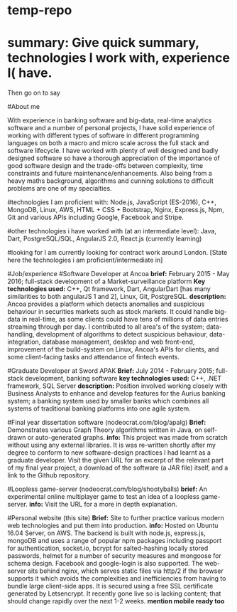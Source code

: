 # temp-repo

# summary: Give quick summary, technologies I work with, experience I( have.
Then go on to say

#About me

With experience in banking software and big-data, real-time analytics software and a number of personal projects, I have solid experience of working with different types of software in different programming languages on both a macro and micro scale across the full stack and software lifecycle. I have worked with plenty of well designed and badly designed software so have a thorough appreciation of the importance of good software design and the trade-offs between complexity, time constraints and future maintenance/enhancements. Also being from a heavy maths background, algorithms and cunning solutions to difficult problems are one of my specialties.

#technologies I am proficient with:
Node.js, JavaScript (ES-2016), C++, MongoDB, Linux, AWS, HTML + CSS + Bootstrap, Nginx, Express.js, Npm, Git and various APIs including Google, Facebook and Stripe. 

#other technologies i have worked with (at an intermediate level):
Java, Dart, PostgreSQL/SQL, AngularJS 2.0, React.js (currently learning)

#looking for
I am currently looking for contract work around London.
[State here the technologies i am proficient/intermediate in]

#Job/experience
#Software Developer at Ancoa
**brief:** February 2015 - May 2016; full-stack development of a Market-surveillance platform
**Key technologies used:** C++, Qt framework, Dart, AngularDart [has many similarities to both angularJS 1 and 2], Linux, Git, PostgreSQL.
**description:** Ancoa provides a platform which detects anomalies and suspicious behaviour in securities markets such as stock markets. It could handle big-data in real-time, as some clients could have tens of millions of data entries streaming through per day. I contributed to all area's of the system; data-handling, development of algorithms to detect suspicious behaviour, data-integration, database management, desktop and web front-end, improvement of the build-system on Linux, Ancoa's APIs for clients, and some client-facing tasks and attendance of fintech events.

#Graduate Developer at Sword APAK
**Brief:** July 2014 - February 2015; full-stack development, banking software
**key technologies used:** C++, .NET framework, SQL Server
**description:** Position involved working closely with Business Analysts to enhance and develop features for the Aurius banking system; a banking system used by smaller banks which combines all systems of traditional banking platforms into one agile system.

#Final year dissertation software (nodeocrat.com/blog/apalg)
**Brief:** Demonstrates various Graph Theory algorithms written in Java, on self-drawn or auto-generated graphs.
**info:** This project was made from scratch without using any external libraries. It is was re-written shortly after my degree to conform to new software-design practices I had learnt as a graduate developer. Visit the given URL for an excerpt of the relevant part of my final year project, a download of the software (a JAR file) itself, and a link to the Github repository.

#Loopless game-server (nodeocrat.com/blog/shootyballs)
**brief:** An experimental online multiplayer game to test an idea of a loopless game-server.
**info:** Visit the URL for a more in depth explanation.

#Personal website (this site)
**Brief:** Site to further practice various modern web technologies and put them into production.
**info:** Hosted on Ubuntu 16.04 Server, on AWS. The backend is built with node.js, express.js, mongoDB and uses a range of popular npm packages including passport for authentication, socket.io, bcrypt for salted-hashing locally stored passwords, helmet for a number of security measures and mongoose for schema design. Facebook and google-login is also supported. The web-server sits behind nginx, which serves static files via http/2 if the browser supports it which avoids the complexities and inefficiencies from having to bundle large client-side apps. It is secured using a free SSL certificate generated by Letsencrypt. It recently gone live so is lacking content; that should change rapidly over the next 1-2 weeks.
**mention mobile ready too**
